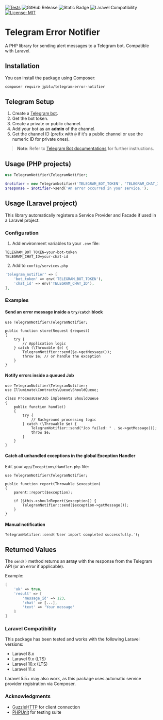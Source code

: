 [![Tests](https://github.com/jpblu/telegram-error-notifier/actions/workflows/tests.yml/badge.svg)](https://github.com/jpblu/telegram-error-notifier/actions/workflows/tests.yml)
![GitHub Release](https://img.shields.io/github/v/release/jpblu/telegram-error-notifier)
![Static Badge](https://img.shields.io/badge/PHP-%3E%3D%208.1-blue)
![Laravel Compatibility](https://img.shields.io/badge/Laravel-8.x%20|%209.x%20|%2010.x%20|%2011.x-blueviolet?logo=laravel&logoColor=white)
[![License: MIT](https://img.shields.io/badge/License-MIT-blue.svg)](LICENSE)


# Telegram Error Notifier

A PHP library for sending alert messages to a Telegram bot. Compatible with Laravel.

## Installation

You can install the package using Composer:

```bash
composer require jpblu/telegram-error-notifier
```

## Telegram Setup

1. Create a [Telegram bot](https://t.me/BotFather).
2. Get the bot token.
3. Create a private or public channel.
4. Add your bot as an **admin** of the channel.
5. Get the channel ID (prefix with `@` if it's a public channel or use the numeric ID for private ones).

> **Note**:
> Refer to [Telegram Bot documentations](https://core.telegram.org/bots/api) for further instructions.

## Usage (PHP projects)

```php
use TelegramNotifier\TelegramNotifier;

$notifier = new TelegramNotifier('TELEGRAM_BOT_TOKEN', 'TELEGRAM_CHAT_ID');
$response = $notifier->send('An error occurred in your service.');
```

## Usage (Laravel project)

This library automatically registers a Service Provider and Facade if used in a Laravel project.

### Configuration

1. Add environment variables to your `.env` file:
```env
TELEGRAM_BOT_TOKEN=your-bot-token
TELEGRAM_CHAT_ID=your-chat-id
```

2. Add to  `config/services.php`
```php
'telegram_notifier' => [
    'bot_token' => env('TELEGRAM_BOT_TOKEN'),
    'chat_id' => env('TELEGRAM_CHAT_ID'),
],
```

### Examples

#### Send an error message inside a `try/catch` block
```
use TelegramNotifier\TelegramNotifier;

public function store(Request $request)
{
    try {
        // Application logic
    } catch (\Throwable $e) {
        TelegramNotifier::send($e->getMessage());
        throw $e; // or handle the exception
    }
}
```

#### Notify errors inside a queued Job
```
use TelegramNotifier\TelegramNotifier;
use Illuminate\Contracts\Queue\ShouldQueue;

class ProcessUserJob implements ShouldQueue
{
    public function handle()
    {
        try {
            // Background processing logic
        } catch (\Throwable $e) {
            TelegramNotifier::send("Job failed: " . $e->getMessage());
            throw $e;
        }
    }
}
```

#### Catch all unhandled exceptions in the global Exception Handler
Edit your `app/Exceptions/Handler.php` file:
```
use TelegramNotifier\TelegramNotifier;

public function report(Throwable $exception)
{
    parent::report($exception);

    if ($this->shouldReport($exception)) {
        TelegramNotifier::send($exception->getMessage());
    }
}
```

#### Manual notification
```
TelegramNotifier::send('User import completed successfully.');
```

## Returned Values

The `send()` method returns an **array** with the response from the Telegram API (or an error if applicable).

Example:

```php
[
    'ok' => true,
    'result' => [
        'message_id' => 123,
        'chat' => [...],
        'text' => 'Your message'
    ]
]
```

### Laravel Compatibility

This package has been tested and works with the following Laravel versions:

- Laravel 8.x
- Laravel 9.x (LTS)
- Laravel 10.x (LTS)
- Laravel 11.x

Laravel 5.5+ may also work, as this package uses automatic service provider registration via Composer.

### Acknowledgments
- [GuzzleHTTP](https://github.com/guzzle/guzzle) for client connection
- [PHPUnit](https://github.com/sebastianbergmann/phpunit/) for testing suite